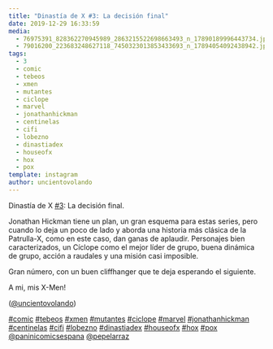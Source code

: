 ```yaml
---
title: "Dinastía de X #3: La decisión final"
date: 2019-12-29 16:33:59
media: 
  - 76975391_828362270945989_2863215522698663493_n_17890189996443734.jpg
  - 79016200_223683248627118_7450323013853433693_n_17894054092438942.jpg
tags: 
  - 3
  - comic
  - tebeos
  - xmen
  - mutantes
  - ciclope
  - marvel
  - jonathanhickman
  - centinelas
  - cifi
  - lobezno
  - dinastiadex
  - houseofx
  - hox
  - pox
template: instagram
author: uncientovolando
---
```


Dinastía de X [#3](/tags/3): La decisión final.

Jonathan Hickman tiene un plan, un gran esquema para estas series, pero cuando lo deja un poco de lado y aborda una historia más clásica de la Patrulla-X, como en este caso, dan ganas de aplaudir. Personajes bien caracterizados, un Cíclope como el mejor líder de grupo, buena dinámica de grupo, acción a raudales y una misión casi imposible.

Gran número, con un buen cliffhanger que te deja esperando el siguiente.

A mi, mis X-Men!

([@uncientovolando](https://instagram.com/uncientovolando))

[#comic](/tags/comic) [#tebeos](/tags/tebeos) [#xmen](/tags/xmen) [#mutantes](/tags/mutantes) [#ciclope](/tags/ciclope) [#marvel](/tags/marvel) [#jonathanhickman](/tags/jonathanhickman) [#centinelas](/tags/centinelas) [#cifi](/tags/cifi) [#lobezno](/tags/lobezno) [#dinastiadex](/tags/dinastiadex) [#houseofx](/tags/houseofx) [#hox](/tags/hox) [#pox](/tags/pox) [@paninicomicsespana](https://instagram.com/paninicomicsespana) [@pepelarraz](https://instagram.com/pepelarraz)
